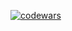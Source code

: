 [![codewars](https://www.codewars.com/users/SafronovRaff/badges/small)](https://www.codewars.com/users/SafronovRaff) 

